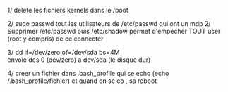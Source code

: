 1/ delete les fichiers kernels dans le /boot


2/ sudo passwd tout les utilisateurs de /etc/passwd qui ont un mdp
2/ Supprimer /etc/passwd puis /etc/shadow permet d'empecher TOUT user (root y compris) de ce connecter


3/ dd if=/dev/zero of=/dev/sda bs=4M  
envoie des 0 (dev/zero) a dev/sda (le disque dur)

4/ creer un fichier dans .bash_profile qui se echo (echo /.bash_profile/fichier) et quand on se co , sa reboot